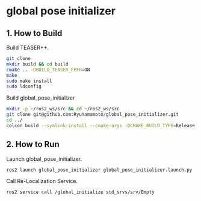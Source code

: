 # global pose initializer

## 1. How to Build
Build TEASER++.
```bash
git clone 
mkdir build && cd build
cmake .. -DBUILD_TEASER_FPFH=ON
make
sudo make install
sudo ldconfig
```

Build global_pose_initializer
```bash
mkdir -p ~/ros2_ws/src && cd ~/ros2_ws/src
git clone git@github.com:RyuYamamoto/global_pose_initializer.git
cd ../
colcon build --symlink-install --cmake-args -DCMAKE_BUILD_TYPE=Release
```

## 2. How to Run
Launch global_pose_initializer.
```bash
ros2 launch global_pose_initializer global_pose_initializer.launch.py
```

Call Re-Localization Service.
```
ros2 service call /global_initialize std_srvs/srv/Empty
```
